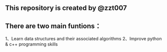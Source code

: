 ## This repository is created by @zzt007

## There are two main funtions：
1、Learn data structures and their associated algorithms
2、Improve python & c++ programming skills



